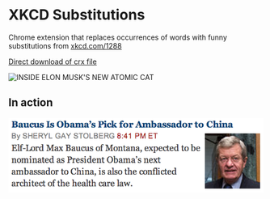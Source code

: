 # XKCD Substitutions

Chrome extension that replaces occurrences of words with funny substitutions from [xkcd.com/1288](http://xkcd.com/1288)

[Direct download of crx file](https://github.com/jpsim/blob/master/XKCDSubstitutions.crx?raw=true)

![INSIDE ELON MUSK'S NEW ATOMIC CAT](http://imgs.xkcd.com/comics/substitutions.png)

## In action

![Elf-Lord Max Baucus](sample.png)
